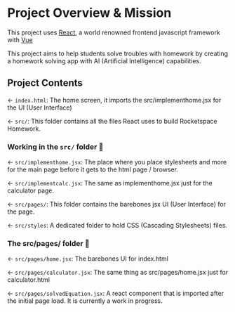 # Project Overview & Mission

This project uses [React](https://reactjs.org/), a world renowned frontend javascript framework with [Vue](https://vuejs.org)

This project aims to help students solve troubles with homework by creating a homework solving app with AI (Artificial Intelligence) capabilities.

## Project Contents

← `index.html`: The home screen, it imports the src/implementhome.jsx for the UI (User Interface)

← `src/`: This folder contains all the files React uses to build Rocketspace Homework.

### Working in the `src/` folder 📁

← `src/implementhome.jsx`: The place where you place stylesheets and more for the main page before it gets to the html page / browser.

← `src/implementcalc.jsx`: The same as implementhome.jsx just for the calculator page.

← `src/pages/`: This folder contains the barebones jsx UI (User Interface) for the page.

← `src/styles`: A dedicated folder to hold CSS (Cascading Stylesheets) files.

### The src/pages/ folder 📁

← `src/pages/home.jsx`: The barebones UI for index.html

← `src/pages/calculator.jsx`: The same thing as src/pages/home.jsx just for calculator.html

← `src/pages/solvedEquation.jsx`: A react component that is imported after the initial page load. It is currently a work in progress.
